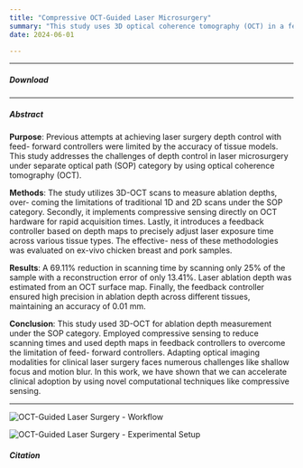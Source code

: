 ```yaml
---
title: "Compressive OCT-Guided Laser Microsurgery" 
summary: "This study uses 3D optical coherence tomography (OCT) in a feedback control to enhance laser microsurgery depth, accuracy, and precision across various tissue types. Compressive sensing reduces OCT scanning time."  
date: 2024-06-01

---
```


---

##### Download

<!-- + [Paper](https://arxiv.org/pdf/2307.09841)
+ [Code and data](https://github.com/ajaygunalan/Compressive-Image-Scanning-Microscope/blob/main/compressive_ism/Compressive-ISM.ipynb) -->


---

##### Abstract

**Purpose**: Previous attempts at achieving laser surgery depth control with feed-
forward controllers were limited by the accuracy of tissue models. This study
addresses the challenges of depth control in laser microsurgery under separate
optical path (SOP) category by using optical coherence tomography (OCT).



**Methods**: The study utilizes 3D-OCT scans to measure ablation depths, over-
coming the limitations of traditional 1D and 2D scans under the SOP category.
Secondly, it implements compressive sensing directly on OCT hardware for rapid
acquisition times. Lastly, it introduces a feedback controller based on depth maps
to precisely adjust laser exposure time across various tissue types. The effective-
ness of these methodologies was evaluated on ex-vivo chicken breast and pork
samples.



**Results**: A 69.11% reduction in scanning time by scanning only 25% of the
sample with a reconstruction error of only 13.41%. Laser ablation depth was
estimated from an OCT surface map. Finally, the feedback controller ensured
high precision in ablation depth across different tissues, maintaining an accuracy
of 0.01 mm.


**Conclusion**: This study used 3D-OCT for ablation depth measurement under
the SOP category. Employed compressive sensing to reduce scanning times and
used depth maps in feedback controllers to overcome the limitation of feed-
forward controllers. Adapting optical imaging modalities for clinical laser surgery
faces numerous challenges like shallow focus and motion blur. In this work, we
have shown that we can accelerate clinical adoption by using novel computational
techniques like compressive sensing.



---


![OCT-Guided Laser Surgery - Workflow](/projects/workflow.png)

![OCT-Guided Laser Surgery - Experimental Setup](/projects/labSetup.jpg)

##### Citation

<!-- ```BibTeX
@misc{https://doi.org/10.48550/arxiv.2307.09841,
  doi = {10.48550/ARXIV.2307.09841},
  url = {https://arxiv.org/abs/2307.09841},
  author = {Gunalan,  Ajay and Castello,  Marco and Piazza,  Simonluca and Li,  Shunlei and Diaspro,  Alberto and Mattos,  Leonardo S. and Bianchini,  Paolo},
  keywords = {Image and Video Processing (eess.IV),  Computer Vision and Pattern Recognition (cs.CV),  Signal Processing (eess.SP),  Optics (physics.optics),  FOS: Electrical engineering,  electronic engineering,  information engineering,  FOS: Electrical engineering,  electronic engineering,  information engineering,  FOS: Computer and information sciences,  FOS: Computer and information sciences,  FOS: Physical sciences,  FOS: Physical sciences},
  title = {Compressive Image Scanning Microscope},
  publisher = {arXiv},
  year = {2023},
  copyright = {arXiv.org perpetual,  non-exclusive license}
}
``` -->